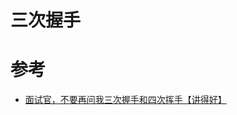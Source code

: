 # 三次握手



# 参考

- [面试官，不要再问我三次握手和四次挥手【讲得好】](https://juejin.im/post/5d9c284b518825095879e7a5#heading-6)